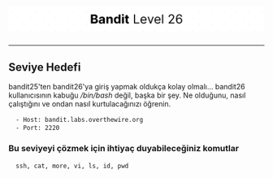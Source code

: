 # ![Bandit Level 26](https://github.com/YunusEmreAlps/Scenarios/blob/master/ctf-bandit/assets/Bandit26.png?raw=true)

---

## Seviye Hedefi

bandit25'ten bandit26'ya giriş yapmak oldukça kolay olmalı… bandit26 kullanıcısının kabuğu */bin/bash* değil, başka bir şey. Ne olduğunu, nasıl çalıştığını ve ondan nasıl kurtulacağınızı öğrenin.

``` {.sh}
  - Host: bandit.labs.overthewire.org
  - Port: 2220
```

### Bu seviyeyi çözmek için ihtiyaç duyabileceğiniz komutlar

``` {.sh}
  ssh, cat, more, vi, ls, id, pwd
```
